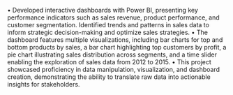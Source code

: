 •	Developed interactive dashboards with Power BI, presenting key performance indicators such as sales revenue, product performance, and customer segmentation. Identified trends and patterns in sales data to inform strategic decision-making and optimize sales strategies. 
•	The dashboard features multiple visualizations, including bar charts for top and bottom products by sales, a bar chart highlighting top customers by profit, a pie chart illustrating sales distribution across segments, and a time slider enabling the exploration of sales data from 2012 to 2015.
•	This project showcased proficiency in data manipulation, visualization, and dashboard creation, demonstrating the ability to translate raw data into actionable insights for stakeholders.


